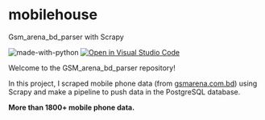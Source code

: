 # mobilehouse
Gsm_arena_bd_parser with Scrapy


</hr>

![made-with-python](https://img.shields.io/badge/Made%20with-Python-1f425f.svg)
[![Open in Visual Studio Code](https://img.shields.io/static/v1?logo=visualstudiocode&label=&message=Open%20in%20Visual%20Studio%20Code&labelColor=2c2c32&color=007acc&logoColor=007acc)](https://github.dev/Nayemjaman/mobilehouse)

</hr>

Welcome to the GSM_arena_bd_parser repository!

In this project, I scraped mobile phone data (from [gsmarena.com.bd](https://www.gsmarena.com.bd/)) using Scrapy and make a pipeline to push data in the PostgreSQL database.


**More than 1800+ mobile phone data.**
